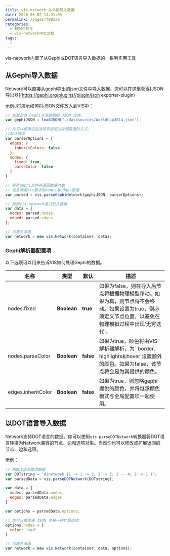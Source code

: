 ```yaml
---
title: vis-network 从外部导入数据
date: 2020-06-02 14:31:03
permalink: /pages/f08230
categories: 
  - 数据可视化
  - vis-network中文文档
tags: 
  - 
---
```


vis-network内置了从Gephi或DOT语言导入数据的一系列实用工具

## 从Gephi导入数据

Network可以直接从gephi导出的json文件中导入数据。您可以在这里获得[JSON导出器](https://gephi.org/plugins//plugin/json exporter-plugin)

示例J将演示如何将JSON文件放入到VIS中：

```js
// 加载包含 Gephi关系数据的 JSON 文件。
var gephiJSON = loadJSON("./datasources/WorldCup2014.json");

// 你可以使用这些选项来自定义处理数据的方式。
//默认选项
var parserOptions = {
  edges: {
    inheritColors: false
  },
  nodes: {
    fixed: true,
    parseColor: false
  }
}

// 解析gephi文件并返回数据对象
// 包含满足vis要求的nodes与edges数据
var parsed = vis.parseGephiNetwork(gephiJSON, parserOptions);

// 按照vis-network格式放入数据
var data = {
  nodes: parsed.nodes,
  edged: parsed.edges
};

// 创建关系图
var network = new vis.Network(container, data);
```

 

### Gephi解析器配置项

以下选项可以用来告诉VIS如何处理Gephi的数据。

| 名称               | 类型        | 默认      | 描述                                                         |
| ------------------ | ----------- | --------- | ------------------------------------------------------------ |
| nodes.fixed        | **Boolean** | **true**  | 如果为false，则在导入后节点将根据物理模型移动。如果为真，则节点将不会移动。如果设置为true，则必须定义节点位置，以避免在物理模拟过程中出现‘无穷迭代’。 |
| nodes.parseColor   | **Boolean** | **false** | 如果为true，颜色将由VIS解析器解析，为``border`、`highlights`和`hover`设置额外的颜色。如果为false，该节点将会是为其提供的颜色。 |
| edges.inheritColor | **Boolean** | **false** | 如果为true，则忽略gephi提供的颜色，并将继承颜色模式与全局配置项一起使用。 |

## 以DOT语言导入数据

Network支持DOT语言的数据。你可以使用`vis.parseDOTNetwork`转换器将DOT语言转换为Network兼容的节点、边和选项对象。当然你也可以修改或扩展返回的节点、边和选项。

示例：

```js
// 用DOT语言提供数据
var DOTstring = 'dinetwork {1 -> 1 -> 2; 2 -> 3; 2 -- 4; 2 -> 1 }';
var parsedData = vis.parseDOTNetwork(DOTstring);

var data = {
  nodes: parsedData.nodes,
  edges: parsedData.edges
}

var options = parsedData.options;

// 你可以像普通 JSON 变量一样扩展选项:
options.nodes = {
  color: 'red'
}

// 创建关系图
var network = new vis.Network(container, data, options);
```

